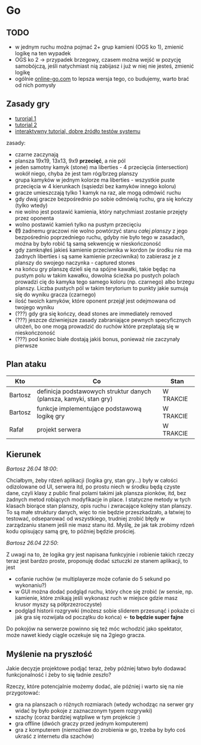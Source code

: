# Go

## TODO
* w jednym ruchu można pojmać 2+ grup kamieni (OGS ko 1), zmienić logikę na ten wypadek
* OGS ko 2 -> przypadek brzegowy, czasem można wejść w pozycję samobójczą, jeśli natychmiast nią zabijasz i już w niej nie jesteś, zmienić logikę
* ogólnie [online-go.com](/online-go.com) to lepsza wersja tego, co budujemy, warto brać od nich pomysły

## Zasady gry
* [turorial 1](https://www.youtube.com/watch?v=5PTXdR8hLlQ)
* [tutorial 2](https://www.youtube.com/watch?v=YPMog4LAmvg)
* [interaktywny tutorial, dobre źródło testów systemu](https://online-go.com/learn-to-play-go/)

zasady:
* czarne zaczynają
* plansza 19x19, 13x13, 9x9 **przecięć**, a nie pól
* jeden samotny kamyk (stone) ma liberties - 4 przecięcia (intersection) wokół niego, chyba że jest tam róg/brzeg planszy
* grupa kamyków w jednym kolorze ma liberties - wszystkie puste przecięcia w 4 kierunkach (sąsiedzi bez kamyków innego koloru)
* gracze umieszczają tylko 1 kamyk na raz, ale mogą odmówić ruchu
* gdy dwaj gracze bezpośrednio po sobie odmówią ruchu, gra się kończy (tylko wtedy)
* nie wolno jest postawić kamienia, który natychmiast zostanie przejęty przez oponenta
* wolno postawić kamień tylko na pustym przecięciu
* **(!)** żadnemu graczowi nie wolno powtórzyć stanu *całej planszy* z jego bezpośrednio poprzedniego ruchu, gdyby nie było
tego w zasadach, można by było robić tą samą sekwencję w nieskończoność
* gdy zamknąłeś jakieś kamienie przeciwnika w kordon (w środku nie ma żadnych liberties i są same kamienie przeciwnika) to
zabierasz je z planszy do swojego naczynka - captured stones
* na końcu gry planszę dzieli się na spójne kawałki, takie będąc na pustym polu w takim kawałku, dowolna ścieżka po pustych
polach prowadzi cię do kamyka tego samego koloru (np. czarnego) albo brzegu planszy. Liczba pustych pól w takim terytorium to
punkty jakie sumują się do wyniku gracza (czarnego)
* ilość twoich kamyków, które oponent przejął jest odejmowana od twojego wyniku
* (???) gdy gra się kończy, dead stones are immediately removed
* (???) jeszcze dziwniejsze zasady zabraniające pewnych specyficznych ułożeń, bo one mogą prowadzić do ruchów które przeplatają
się w nieskończoność
* (???) pod koniec białe dostają jakiś bonus, ponieważ nie zaczynały pierwsze

## Plan ataku
| Kto | Co | Stan |
|---|---|---|
| Bartosz | definicja podstawowych struktur danych (plansza, kamyki, stan gry) | W TRAKCIE |
| Bartosz | funkcje implementujące podstawową logikę gry | W TRAKCIE |
| Rafał | projekt serwera | W TRAKCIE |

## Kierunek

*Bartosz 26.04 18:00*:

Chciałbym, żeby rdzeń aplikacji (logika gry, stan gry...) były w całości odizolowane od UI, serwera itd, po prostu niech
w środku będą czyste dane, czyli klasy z public final polami takimi jak plansza pionków, itd, bez żadnych metod robiących
modyfikacje in place. I statyczne metody w tych klasach biorące stan planszy, opis ruchu i zwracające kolejny stan planszy.
To są małe struktury danych, więc to nie będzie przeszkadzało, a łatwiej to testować, odseparować od wszystkiego, trudniej
zrobić błędy w zarządzaniu stanem jeśli nie masz stanu itd. Myślę, że jak tak zrobimy rdzeń kodu opisujący samą grę, to później
będzie prościej.

*Bartosz 26.04 22:50*:

Z uwagi na to, że logika gry jest napisana funkcyjnie i robienie takich rzeczy teraz jest bardzo proste,
proponuję dodać sztuczki ze stanem aplikacji, to jest
* cofanie ruchów (w multiplayerze może cofanie do 5 sekund po wykonaniu?)
* w GUI można dodać podgląd ruchu, który chce się zrobić (w sensie, np. kamienie, które znikają jeśli wykonasz ruch
w miejsce gdzie masz krusor myszy są półprzezroczyste)
* podgląd historii rozgrywki (możesz sobie sliderem przesunąć i pokaże ci jak gra się rozwijała od początku do końca) <- **to będzie super fajne**

Do pokojów na serwerze powinno się też móc wchodzić jako spektator, może nawet kiedy ciągle oczekuje się na 2giego gracza.

## Myślenie na pryszłość
Jakie decyzje projektowe podjąć teraz, żeby później łatwo było dodawać funkcjonalność i żeby to się ładnie zeszło?

Rzeczy, które potencjalnie możemy dodać, ale później i warto się na nie przygotować:
* gra na planszach o różnych rozmiarach (wtedy wchodząc na serwer gry widać by było pokoje z zaznaczonym typem rozgrywki)
* szachy (coraz bardziej wątpliwe w tym projekcie :)
* gra offline (dwóch graczy przed jednym komputerem)
* gra z komputerem (niemożliwe do zrobienia w go, trzeba by było coś ukraść z internetu dla szachów)
